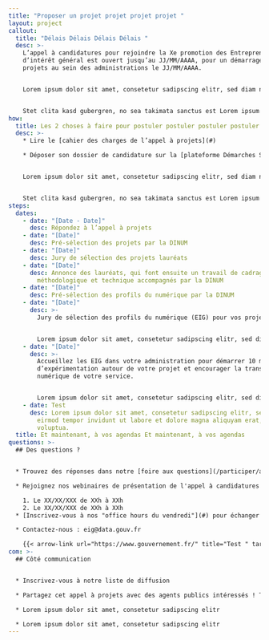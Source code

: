 ```yaml
---
title: "Proposer un projet projet projet projet "
layout: project
callout:
  title: "Délais Délais Délais Délais "
  desc: >-
    L’appel à candidatures pour rejoindre la Xe promotion des Entrepreneurs
    d’intérêt général est ouvert jusqu’au JJ/MM/AAAA, pour un démarrage des
    projets au sein des administrations le JJ/MM/AAAA.


    Lorem ipsum dolor sit amet, consetetur sadipscing elitr, sed diam nonumy eirmod tempor invidunt ut labore et dolore magna aliquyam erat, sed diam voluptua. At vero eos et accusam et justo duo dolores et ea rebum. 


    Stet clita kasd gubergren, no sea takimata sanctus est Lorem ipsum dolor sit amet. Lorem ipsum dolor sit amet, consetetur sadipscing elitr, sed diam nonumy eirmod tempor invidunt ut labore et dolore magna aliquyam erat, sed diam voluptua. At vero eos et accusam et justo duo dolores et ea rebum. Stet clita kasd gubergren, no sea takimata sanctus est Lorem ipsum dolor sit amet. Lorem ipsum dolor sit amet, consetetur sadipscing elitr, sed diam nonumy eirmod tempor invidunt ut labore et dolore magna aliquyam erat, sed diam voluptua. At vero eos et accusam et justo duo dolores et ea rebum. Stet clita kasd gubergren, no sea takimata sanctus est Lorem ipsum dolor sit amet.
how:
  title: Les 2 choses à faire pour postuler postuler postuler postuler
  desc: >-
    * Lire le [cahier des charges de l’appel à projets](#)

    * Déposer son dossier de candidature sur la [plateforme Démarches Simplifiées](#) avant le JJ/MM/AAAA, XXhXX, sans oublier de joindre la [fiche détaillée de réponse](#)


    Lorem ipsum dolor sit amet, consetetur sadipscing elitr, sed diam nonumy eirmod tempor invidunt ut labore et dolore magna aliquyam erat, sed diam voluptua. At vero eos et accusam et justo duo dolores et ea rebum. 


    Stet clita kasd gubergren, no sea takimata sanctus est Lorem ipsum dolor sit amet. Lorem ipsum dolor sit amet, consetetur sadipscing elitr, sed diam nonumy eirmod tempor invidunt ut labore et dolore magna aliquyam erat, sed diam voluptua. At vero eos et accusam et justo duo dolores et ea rebum. Stet clita kasd gubergren, no sea takimata sanctus est Lorem ipsum dolor sit amet. Lorem ipsum dolor sit amet, consetetur sadipscing elitr, sed diam nonumy eirmod tempor invidunt ut labore et dolore magna aliquyam erat, sed diam voluptua. At vero eos et accusam et justo duo dolores et ea rebum. Stet clita kasd gubergren, no sea takimata sanctus est Lorem ipsum dolor sit amet.
steps:
  dates:
    - date: "[Date - Date]"
      desc: Répondez à l’appel à projets
    - date: "[Date]"
      desc: Pré-sélection des projets par la DINUM
    - date: "[Date]"
      desc: Jury de sélection des projets lauréats
    - date: "[Date]"
      desc: Annonce des lauréats, qui font ensuite un travail de cadrage
        méthodologique et technique accompagnés par la DINUM
    - date: "[Date]"
      desc: Pré-sélection des profils du numérique par la DINUM
    - date: "[Date]"
      desc: >-
        Jury de sélection des profils du numérique (EIG) pour vos projets


        Lorem ipsum dolor sit amet, consetetur sadipscing elitr, sed diam nonumy eirmod tempor invidunt ut labore et dolore magna aliquyam erat, sed diam voluptua.
    - date: "[Date]"
      desc: >-
        Accueillez les EIG dans votre administration pour démarrer 10 mois
        d’expérimentation autour de votre projet et encourager la transformation
        numérique de votre service.


        Lorem ipsum dolor sit amet, consetetur sadipscing elitr, sed diam nonumy eirmod tempor invidunt ut labore et dolore magna aliquyam erat, sed diam voluptua.
    - date: Test
      desc: Lorem ipsum dolor sit amet, consetetur sadipscing elitr, sed diam nonumy
        eirmod tempor invidunt ut labore et dolore magna aliquyam erat, sed diam
        voluptua.
  title: Et maintenant, à vos agendas Et maintenant, à vos agendas
questions: >-
  ## Des questions ?


  * Trouvez des réponses dans notre [foire aux questions](/participer/administrations/faq)

  * Rejoignez nos webinaires de présentation de l'appel à candidatures :

    1. Le XX/XX/XXX de XXh à XXh
    2. Le XX/XX/XXX de XXh à XXh
  * [Inscrivez-vous à nos "office hours du vendredi"](#) pour échanger 20 minutes sur vos projets avant le dépôt de vos candidatures

  * Contactez-nous : eig@data.gouv.fr

    {{< arrow-link url="https://www.gouvernement.fr/" title="Test " target="true" >}}
com: >-
  ## Côté communication


  * Inscrivez-vous à notre liste de diffusion

  * Partagez cet appel à projets avec des agents publics intéressés ! Télécharger la plaquette

  * Lorem ipsum dolor sit amet, consetetur sadipscing elitr

  * Lorem ipsum dolor sit amet, consetetur sadipscing elitr
---
```

